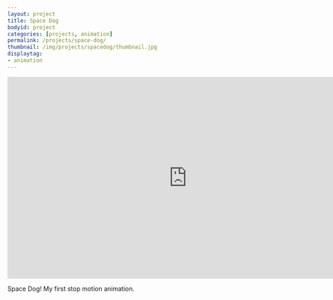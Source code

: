 ```yaml
---
layout: project
title: Space Dog
bodyid: project
categories: [projects, animation]
permalink: /projects/space-dog/
thumbnail: /img/projects/spacedog/thumbnail.jpg
displaytag:
- animation
---
```


<iframe class="vimeo" id="vid_1" src="http://player.vimeo.com/video/6714168?api=1&amp;player_id=vid_1&amp;title=0&amp;byline=0&amp;portrait=0" width="805" height="453" frameborder="0" webkitAllowFullScreen mozallowfullscreen allowFullScreen></iframe>

Space Dog! My first stop motion animation.
